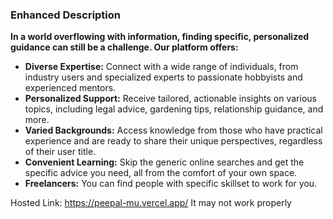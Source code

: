 ### Enhanced Description

**In a world overflowing with information, finding specific, personalized guidance can still be a challenge. Our platform offers:**

-   **Diverse Expertise:** Connect with a wide range of individuals, from industry users and specialized experts to passionate hobbyists and experienced mentors.
-   **Personalized Support:** Receive tailored, actionable insights on various topics, including legal advice, gardening tips, relationship guidance, and more.
-   **Varied Backgrounds:** Access knowledge from those who have practical experience and are ready to share their unique perspectives, regardless of their user title.
-   **Convenient Learning:** Skip the generic online searches and get the specific advice you need, all from the comfort of your own space.
-   **Freelancers:** You can find people with specific skillset to work for you.

Hosted Link: https://peepal-mu.vercel.app/
It may not work properly
